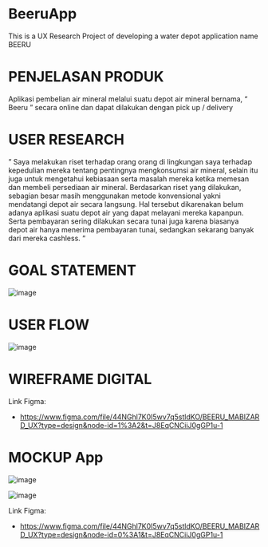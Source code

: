 # BeeruApp
This is a UX Research Project of developing a water depot application name BEERU

# PENJELASAN PRODUK
Aplikasi pembelian air mineral melalui suatu depot air mineral bernama, “ Beeru ” secara online dan dapat dilakukan dengan pick up / delivery

# USER RESEARCH
” Saya melakukan riset terhadap orang orang di lingkungan saya terhadap kepedulian mereka tentang pentingnya mengkonsumsi air mineral, selain itu juga untuk mengetahui kebiasaan serta masalah mereka ketika memesan dan membeli persediaan air mineral. Berdasarkan riset yang dilakukan, sebagian besar masih menggunakan metode konvensional yakni mendatangi depot air secara langsung. Hal tersebut dikarenakan belum adanya aplikasi suatu depot air yang dapat melayani mereka kapanpun. Serta pembayaran sering dilakukan secara tunai juga karena biasanya depot air hanya menerima pembayaran tunai, sedangkan sekarang banyak dari mereka cashless. “

# GOAL STATEMENT
![image](https://github.com/Mabizarddd/BeeruApp/assets/96507425/11c6df9d-2d7e-4dfc-814f-703d0290707a)

# USER FLOW 
![image](https://github.com/Mabizarddd/BeeruApp/assets/96507425/5875241f-4ce9-498f-bf4f-756d8ea2bb13)

# WIREFRAME DIGITAL
Link Figma:
- https://www.figma.com/file/44NGhl7K0I5wv7q5stldKO/BEERU_MABIZARD_UX?type=design&node-id=1%3A2&t=J8EqCNCiiJ0gGP1u-1

# MOCKUP App
![image](https://github.com/Mabizarddd/BeeruApp/assets/96507425/da65499a-779e-4039-a917-370b96cbffb8)

![image](https://github.com/Mabizarddd/BeeruApp/assets/96507425/643390ec-be89-48f7-984b-0476ad9253b5)

Link Figma:
- https://www.figma.com/file/44NGhl7K0I5wv7q5stldKO/BEERU_MABIZARD_UX?type=design&node-id=0%3A1&t=J8EqCNCiiJ0gGP1u-1


